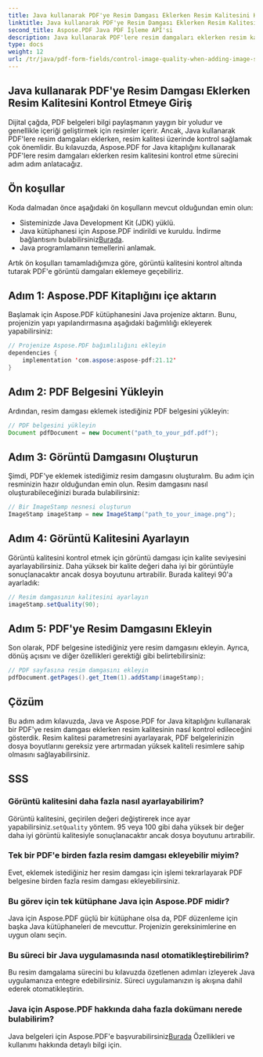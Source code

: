 ```yaml
---
title: Java kullanarak PDF'ye Resim Damgası Eklerken Resim Kalitesini Kontrol Etme
linktitle: Java kullanarak PDF'ye Resim Damgası Eklerken Resim Kalitesini Kontrol Etme
second_title: Aspose.PDF Java PDF İşleme API'si
description: Java kullanarak PDF'lere resim damgaları eklerken resim kalitesinin nasıl kontrol edileceğini adım adım talimatlarla öğrenin.
type: docs
weight: 12
url: /tr/java/pdf-form-fields/control-image-quality-when-adding-image-stamp-in-pdf-using-java/
---
```


## Java kullanarak PDF'ye Resim Damgası Eklerken Resim Kalitesini Kontrol Etmeye Giriş

Dijital çağda, PDF belgeleri bilgi paylaşmanın yaygın bir yoludur ve genellikle içeriği geliştirmek için resimler içerir. Ancak, Java kullanarak PDF'lere resim damgaları eklerken, resim kalitesi üzerinde kontrol sağlamak çok önemlidir. Bu kılavuzda, Aspose.PDF for Java kitaplığını kullanarak PDF'lere resim damgaları eklerken resim kalitesini kontrol etme sürecini adım adım anlatacağız.

## Ön koşullar

Koda dalmadan önce aşağıdaki ön koşulların mevcut olduğundan emin olun:

- Sisteminizde Java Development Kit (JDK) yüklü.
-  Java kütüphanesi için Aspose.PDF indirildi ve kuruldu. İndirme bağlantısını bulabilirsiniz[Burada](https://releases.aspose.com/pdf/java/).
- Java programlamanın temellerini anlamak.

Artık ön koşulları tamamladığımıza göre, görüntü kalitesini kontrol altında tutarak PDF'e görüntü damgaları eklemeye geçebiliriz.

## Adım 1: Aspose.PDF Kitaplığını içe aktarın

Başlamak için Aspose.PDF kütüphanesini Java projenize aktarın. Bunu, projenizin yapı yapılandırmasına aşağıdaki bağımlılığı ekleyerek yapabilirsiniz:

```java
// Projenize Aspose.PDF bağımlılığını ekleyin
dependencies {
    implementation 'com.aspose:aspose-pdf:21.12'
}
```

## Adım 2: PDF Belgesini Yükleyin

Ardından, resim damgası eklemek istediğiniz PDF belgesini yükleyin:

```java
// PDF belgesini yükleyin
Document pdfDocument = new Document("path_to_your_pdf.pdf");
```

## Adım 3: Görüntü Damgasını Oluşturun

Şimdi, PDF'ye eklemek istediğimiz resim damgasını oluşturalım. Bu adım için resminizin hazır olduğundan emin olun. Resim damgasını nasıl oluşturabileceğinizi burada bulabilirsiniz:

```java
// Bir ImageStamp nesnesi oluşturun
ImageStamp imageStamp = new ImageStamp("path_to_your_image.png");
```

## Adım 4: Görüntü Kalitesini Ayarlayın

Görüntü kalitesini kontrol etmek için görüntü damgası için kalite seviyesini ayarlayabilirsiniz. Daha yüksek bir kalite değeri daha iyi bir görüntüyle sonuçlanacaktır ancak dosya boyutunu artırabilir. Burada kaliteyi 90'a ayarladık:

```java
// Resim damgasının kalitesini ayarlayın
imageStamp.setQuality(90);
```

## Adım 5: PDF'ye Resim Damgasını Ekleyin

Son olarak, PDF belgesine istediğiniz yere resim damgasını ekleyin. Ayrıca, dönüş açısını ve diğer özellikleri gerektiği gibi belirtebilirsiniz:

```java
// PDF sayfasına resim damgasını ekleyin
pdfDocument.getPages().get_Item(1).addStamp(imageStamp);
```

## Çözüm

Bu adım adım kılavuzda, Java ve Aspose.PDF for Java kitaplığını kullanarak bir PDF'ye resim damgası eklerken resim kalitesinin nasıl kontrol edileceğini gösterdik. Resim kalitesi parametresini ayarlayarak, PDF belgelerinizin dosya boyutlarını gereksiz yere artırmadan yüksek kaliteli resimlere sahip olmasını sağlayabilirsiniz.

## SSS

### Görüntü kalitesini daha fazla nasıl ayarlayabilirim?

 Görüntü kalitesini, geçirilen değeri değiştirerek ince ayar yapabilirsiniz.`setQuality` yöntem. 95 veya 100 gibi daha yüksek bir değer daha iyi görüntü kalitesiyle sonuçlanacaktır ancak dosya boyutunu artırabilir.

### Tek bir PDF'e birden fazla resim damgası ekleyebilir miyim?

Evet, eklemek istediğiniz her resim damgası için işlemi tekrarlayarak PDF belgesine birden fazla resim damgası ekleyebilirsiniz.

### Bu görev için tek kütüphane Java için Aspose.PDF midir?

Java için Aspose.PDF güçlü bir kütüphane olsa da, PDF düzenleme için başka Java kütüphaneleri de mevcuttur. Projenizin gereksinimlerine en uygun olanı seçin.

### Bu süreci bir Java uygulamasında nasıl otomatikleştirebilirim?

Bu resim damgalama sürecini bu kılavuzda özetlenen adımları izleyerek Java uygulamanıza entegre edebilirsiniz. Süreci uygulamanızın iş akışına dahil ederek otomatikleştirin.

### Java için Aspose.PDF hakkında daha fazla dokümanı nerede bulabilirim?

 Java belgeleri için Aspose.PDF'e başvurabilirsiniz[Burada](https://reference.aspose.com/pdf/java/) Özellikleri ve kullanımı hakkında detaylı bilgi için.